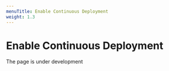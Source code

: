 ```yaml
---
menuTitle: Enable Continuous Deployment
weight: 1.3
---
```


# Enable Continuous Deployment

The page is under development
